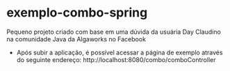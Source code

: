 # exemplo-combo-spring
Pequeno projeto criado com base em uma dúvida da usuária Day Claudino na comunidade Java da Algaworks no Facebook

- Após subir a aplicação, é possível acessar a página de exemplo através do seguinte endereço: http://localhost:8080/combo/comboController
